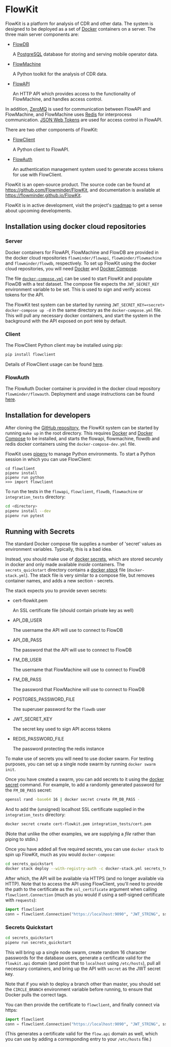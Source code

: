 # FlowKit

FlowKit is a platform for analysis of CDR and other data. The system is designed to be deployed as a set of [Docker](https://docs.docker.com) containers on a server. The three main server components are:

- [FlowDB](./flowdb)

    A [PostgreSQL](https://www.postgresql.org) database for storing and serving mobile operator data.

- [FlowMachine](./flowmachine)

    A Python toolkit for the analysis of CDR data.

- [FlowAPI](./flowapi)

    An HTTP API which provides access to the functionality of FlowMachine, and handles access control.

In addition, [ZeroMQ](http://zeromq.org/) is used for communication between FlowAPI and FlowMachine, and FlowMachine uses [Redis](https://redis.io/) for interprocess communication. [JSON Web Tokens](http://jwt.io) are used for access control in FlowAPI.

There are two other components of FlowKit:

- [FlowClient](./flowclient)

    A Python client to FlowAPI.

- [FlowAuth](./flowauth)

    An authentication management system used to generate access tokens for use with FlowClient.

FlowKit is an open-source product. The source code can be found at https://github.com/Flowminder/FlowKit, and documentation is available at https://flowminder.github.io/FlowKit. 

FlowKit is in active development, visit the project's  [roadmap](developer/roadmap) to get a sense about upcoming developments.


## Installation using docker cloud repositories

### Server

Docker containers for FlowAPI, FlowMachine and FlowDB are provided in the docker cloud repositories `flowminder/flowapi`, `flowminder/flowmachine` and `flowminder/flowdb`, respectively. To set up FlowKit using the docker cloud repositories, you will need [Docker](https://docs.docker.com/install/) and [Docker Compose](https://docs.docker.com/compose/install/).

The file [`docker-compose.yml`](https://github.com/Flowminder/FlowKit/raw/master/docker-compose.yml) can be used to start FlowKit and populate FlowDB with a test dataset. The compose file expects the `JWT_SECRET_KEY` environment variable to be set. This is used to sign and verify access tokens for the API.

The FlowKit test system can be started by running `JWT_SECRET_KEY=<secret> docker-compose up -d` in the same directory as the `docker-compose.yml` file. This will pull any necessary docker containers, and start the system in the background with the API exposed on port `9090` by default.

### Client

The FlowClient Python client may be installed using pip:

```bash
pip install flowclient
```

Details of FlowClient usage can be found [here](./flowclient).

### FlowAuth

The FlowAuth Docker container is provided in the docker cloud repository `flowminder/flowauth`. Deployment and usage instructions can be found [here](./flowauth).

## Installation for developers

After cloning the [GitHub repository](https://github.com/Flowminder/FlowKit), the FlowKit system can be started by running `make up` in the root directory. This requires [Docker](https://docs.docker.com/install/) and [Docker Compose](https://docs.docker.com/compose/install/) to be installed, and starts the flowapi, flowmachine, flowdb and redis docker containers using the `docker-compose-dev.yml` file.

FlowKit uses [pipenv](https://pipenv.readthedocs.io/) to manage Python environments. To start a Python session in which you can use FlowClient:

```
cd flowclient
pipenv install
pipenv run python
>>> import flowclient
```

To run the tests in the `flowapi`, `flowclient`, `flowdb`, `flowmachine` or `integration_tests` directory:

```bash
cd <directory>
pipenv install --dev
pipenv run pytest
```


## Running with Secrets

The standard Docker compose file supplies a number of 'secret' values as environment variables. Typically, this is a bad idea.

Instead, you should make use of [docker secrets](https://docs.docker.com/engine/swarm/secrets/), which are stored securely in docker and only made available _inside_ containers.  The `secrets_quickstart` directory contains a [docker _stack_](https://docs.docker.com/docker-cloud/apps/stack-yaml-reference/) file (`docker-stack.yml`). The stack file is very similar to a compose file, but removes container names, and adds a new section - secrets.

The stack expects you to provide seven secrets:

 - cert-flowkit.pem
 
    An SSL certificate file (should contain private key as well)

 - API_DB_USER
 
    The username the API will use to connect to FlowDB

 - API_DB_PASS
 
    The password that the API will use to connect to FlowDB

 - FM_DB_USER
 
    The username that FlowMachine will use to connect to FlowDB

 - FM_DB_PASS 
 
    The password that FlowMachine will use to connect to FlowDB

 - POSTGRES_PASSWORD_FILE
 
    The superuser password for the `flowdb` user 

 - JWT_SECRET_KEY
 
    The secret key used to sign API access tokens
 
 - REDIS_PASSWORD_FILE
 
    The password protecting the redis instance
    

To make use of secrets you will need to use docker swarm. For testing purposes, you can set up a single node swarm by running `docker swarm init`.

Once you have created a swarm, you can add secrets to it using the [docker secret](https://docs.docker.com/engine/reference/commandline/secret_create/) command. For example, to add a randomly generated password for the `FM_DB_PASS` secret:

```bash
openssl rand -base64 16 | docker secret create FM_DB_PASS -
```

And to add the (unsigned) localhost SSL certificate supplied in the `integration_tests` directory:

```bash
docker secret create cert-flowkit.pem integration_tests/cert.pem
```

(Note that unlike the other examples, we are supplying a _file_ rather than piping to stdin.)

Once you have added all five required secrets, you can use `docker stack` to spin up FlowKit, much as you would `docker-compose`:

```bash
cd secrets_quickstart
docker stack deploy --with-registry-auth -c docker-stack.yml secrets_test
```

After which, the API will be available via HTTPS (and no longer available via HTTP). Note that to access the API using FlowClient, you'll need to provide the path to the certificate as the `ssl_certificate` argument when calling `flowclient.Connection` (much as you would if using a self-signed certificate with `requests`):

```python
import flowclient
conn = flowclient.Connection("https://localhost:9090", "JWT_STRING", ssl_certificate="/home/username/flowkit/integration_tests/client_cert.pem")
```

### Secrets Quickstart

```bash
cd secrets_quickstart
pipenv run secrets_quickstart
```

This will bring up a single node swarm, create random 16 character passwords for the database users, generate a certificate valid for the `flowkit.api` domain (and point that to `localhost` using `/etc/hosts`), pull all necessary containers, and bring up the API with `secret` as the JWT secret key.

Note that if you wish to deploy a branch other than master, you should set the `CIRCLE_BRANCH` environment variable before running, to ensure that Docker pulls the correct tags.

You can then provide the certificate to `flowclient`, and finally connect via https:

```python
import flowclient
conn = flowclient.Connection("https://localhost:9090", "JWT_STRING", ssl_certificate="<path_to_cert.pem>")
```

(This generates a certificate valid for the `flow.api` domain as well, which you can use by adding a corresponding entry to your `/etc/hosts` file.)
